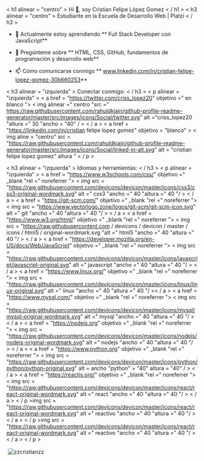 < h1 alinear = "centro" > Hi 👋, soy Cristian Felipe López Gomez < / h1 >
< h3 alinear = "centro" > Estudiante en la Escuela de Desarrollo Web | Platzi < / h3 >

- 🌱 Actualmente estoy aprendiendo ** Full Stack Developer con JavaScript**

- 💬 Pregúnteme sobre ** HTML, CSS, GitHub, fundamentos de programación y desarrollo web**

- 📫 Cómo comunicarse conmigo ** www.linkedin.com/in/cristian-felipe-lopez-gomez-30b660253**

< h3 alinear = "izquierda" > Conectar conmigo: < / h3 >
< p alinear = "izquierda" >
< a href = "https://twitter.com/criss_lopez20" objetivo =" en blanco "> < img alinear =" centro "src =" https://raw.githubusercontent.com/rahuldkjain/github-profile-readme-generator/master/src/images/icons/Social/twitter.svg" alt ="criss_lopez20 "altura =" 30 "ancho = "40" / > < / a >
< a href = "https://linkedin.com/in/cristian felipe lopez gomez" objetivo = "blanco" > < img aline = "centro" src = "https://raw.githubusercontent.com/rahuldkjain/github-profile-readme-generator/master/src/images/icons/Social/linked-in-alt.svg" alt = "cristian felipe lopez gomez" altura "
< / p >

< h3 alinear = "izquierda" > Idiomas y herramientas: < / h3 >
< p alinear = "izquierda" > < a href = "https://www.w3schools.com/css/" objetivo =" _blank "rel =" noreferrer "> < img src = "https://raw.githubusercontent.com/devicons/devicon/master/icons/css3/css3-original-wordmark.svg" alt =" css3 "ancho =" 40 "altura =" 40 "/ > < / a > < a href = "https://git-scm.com/" objetivo =" _blank "rel =" noreferrer "> < img src = "https://www.vectorlogo.zone/logos/git-scm/git-scm-icon.svg" alt =" git "ancho =" 40 "altura =" 40 "/ > < / a > < a href = "https://www.w3.org/html/" objetivo =" _blank "rel =" noreferrer "> < img src = "https://raw.githubusercontent.com / devicons / devicon / master / icons / html5 / original-wordmark.svg "alt =" html5 "ancho =" 40 "altura =" 40 "/ > < / a > < a href = "https://developer.mozilla.org/en-US/docs/Web/JavaScript" objetivo =" _blank "rel =" noreferrer "> < img src = "https://raw.githubusercontent.com/devicons/devicon/master/icons/javascript/javascript-original.svg" alt =" javascript "ancho =" 40 "altura =" 40 "/ > < / a > < a href = "https://www.linux.org/" objetivo =" _blank "rel =" noreferrer "> < img src = "https://raw.githubusercontent.com/devicons/devicon/master/icons/linux/linux-original.svg" alt =" linux "ancho =" 40 "altura =" 40 "/ >< / a > < a href = "https://www.mysql.com/" objetivo =" _blank "rel =" noreferrer "> < img src = "https://raw.githubusercontent.com/devicons/devicon/master/icons/mysql/mysql-original-wordmark.svg" alt =" mysql "ancho =" 40 "altura =" 40 "/ > < / a > < a href = "https://nodejs.org" objetivo =" _blank "rel =" noreferrer "> < img src = "https://raw.githubusercontent.com/devicons/devicon/master/icons/nodejs/nodejs-original-wordmark.svg" alt =" nodejs "ancho =" 40 "altura =" 40 "/ > < / a > < a href = "https://www.python.org" objetivo =" _blank "rel =" noreferrer "> < img src = "https://raw.githubusercontent.com/devicons/devicon/master/icons/python/python/python-original.svg" alt = ancho "python" = "40" altura = "40" / > < / a > < a href = "https://reactjs.org/" objetivo =" _blank "rel =" noreferrer "> < img src = "https://raw.githubusercontent.com/devicons/devicon/master/icons/react/react-original-wordmark.svg" alt =" react "ancho =" 40 "altura =" 40 "/ > < / a > < / p >img src = "https://raw.githubusercontent.com/devicons/devicon/master/icons/react/react-original-wordmark.svg" alt =" reactivo "ancho =" 40 "altura =" 40 "/ > < / a > < / p >img src = "https://raw.githubusercontent.com/devicons/devicon/master/icons/react/react-original-wordmark.svg" alt =" reactivo "ancho =" 40 "altura =" 40 "/ > < / a > < / p >

<p>&nbsp;<img align="center" src="https://github-readme-stats.vercel.app/api?username=zzcristianzz&show_icons=true&locale=en" alt="zzcristianzz" /></p>

